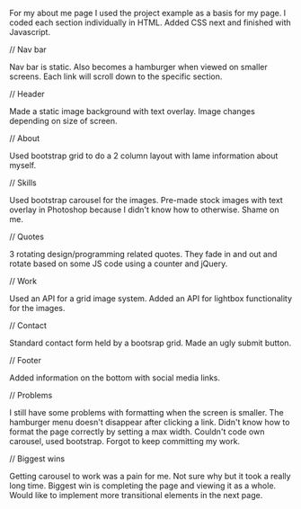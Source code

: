 For my about me page I used the project example as a basis for my page. I coded each section individually in HTML. Added CSS next and finished with Javascript.

// Nav bar

Nav bar is static. Also becomes a hamburger when viewed on smaller screens. Each link will scroll down to the specific section.

// Header

Made a static image background with text overlay. Image changes depending on size of screen.

// About

Used bootstrap grid to do a 2 column layout with lame information about myself.

// Skills

Used bootstrap carousel for the images. Pre-made stock images with text overlay in Photoshop because I didn't know how to otherwise. Shame on me.

// Quotes

3 rotating design/programming related quotes. They fade in and out and rotate based on some JS code using a counter and jQuery.

// Work

Used an API for a grid image system. Added an API for lightbox functionality for the images.

// Contact

Standard contact form held by a bootsrap grid. Made an ugly submit button.

// Footer

Added information on the bottom with social media links.



// Problems

I still have some problems with formatting when the screen is smaller. The hamburger menu doesn't disappear after clicking a link. Didn't know how to format the page correctly by setting a max width. Couldn't code own carousel, used bootstrap. Forgot to keep committing my work.

// Biggest wins

Getting carousel to work was a pain for me. Not sure why but it took a really long time. Biggest win is completing the page and viewing it as a whole. Would like to implement more transitional elements in the next page.
